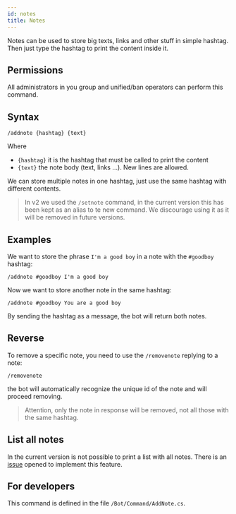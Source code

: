```yaml
---
id: notes
title: Notes
---
```


Notes can be used to store big texts, links and other stuff in simple hashtag. Then just type the hashtag to print 
the content inside it.

## Permissions
All administrators in you group and unified/ban operators can perform this command.

## Syntax
```
/addnote {hashtag} {text}
```

Where 
- `{hashtag}` it is the hashtag that must be called to print the content
- `{text}` the note body (text, links …). New lines are allowed.

We can store multiple notes in one hashtag, just use the same hashtag with different contents.

> In v2 we used the `/setnote` command, in the current version this has been kept as an alias to te new command. 
> We discourage using it as it will be removed in future versions.

## Examples
We want to store the phrase `I'm a good boy` in a note with the `#goodboy` hashtag:

```
/addnote #goodboy I'm a good boy
```

Now we want to store another note in the same hashtag:

```
/addnote #goodboy You are a good boy
```

By sending the hashtag as a message, the bot will return both notes.

## Reverse
To remove a specific note, you need to use the `/removenote` replying to a note:

```
/removenote
```

the bot will automatically recognize the unique id of the note and will proceed removing.

> Attention, only the note in response will be removed, not all those with the same hashtag.

## List all notes
In the current version is not possible to print a list with all notes. There is an 
[issue](https://github.com/unified-ban/Terminal/issues/53) opened to implement this feature.

## For developers
This command is defined in the file `/Bot/Command/AddNote.cs`.